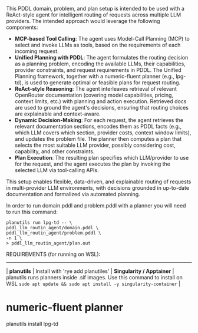 This PDDL domain, problem, and plan setup is intended to be used with a ReAct-style agent for intelligent routing of requests across multiple LLM providers. The intended approach would leverage the following components:

- **MCP-based Tool Calling**: The agent uses Model-Call Planning (MCP) to select and invoke LLMs as tools, based on the requirements of each incoming request.
- **Unified Planning with PDDL**: The agent formulates the routing decision as a planning problem, encoding the available LLMs, their capabilities, provider constraints, and request requirements in PDDL. The Unified Planning framework, together with a numeric-fluent planner (e.g., lpg-td), is used to generate optimal or feasible plans for request routing.
- **ReAct-style Reasoning**: The agent interleaves retrieval of relevant OpenRouter documentation (covering model capabilities, pricing, context limits, etc.) with planning and action execution. Retrieved docs are used to ground the agent's decisions, ensuring that routing choices are explainable and context-aware.
- **Dynamic Decision-Making**: For each request, the agent retrieves the relevant documentation sections, encodes them as PDDL facts (e.g., which LLM covers which section, provider costs, context window limits), and updates the problem file. The planner then computes a plan that selects the most suitable LLM provider, possibly considering cost, capability, and other constraints.
- **Plan Execution**: The resulting plan specifies which LLM/provider to use for the request, and the agent executes the plan by invoking the selected LLM via tool-calling APIs.

This setup enables flexible, data-driven, and explainable routing of requests in multi-provider LLM environments, with decisions grounded in up-to-date documentation and formalized via automated planning.



In order to run domain.pddl and problem.pddl with a planner you will need to run this command:

    planutils run lpg-td -- \
    pddl_llm_routin_agent/domain.pddl \
    pddl_llm_routin_agent/problem.pddl \
    -n 1 \
    > pddl_llm_routin_agent/plan.out




REQUIREMENTS (for running on WSL):
________________________________________

| **planutils** | Install with 'rye add planutiles'
| **Singularity / Apptainer** | planutils runs planners inside .sif images. Use this command to install on WSL `sudo apt update && sudo apt install -y singularity-container` |

# numeric-fluent planner
planutils install lpg-td  
